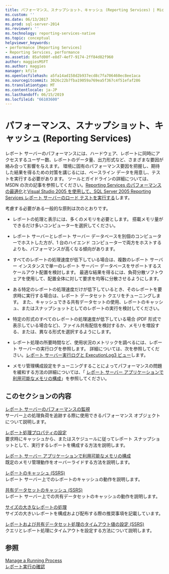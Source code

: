 ```yaml
---
title: パフォーマンス、スナップショット、キャッシュ (Reporting Services) | Microsoft Docs
ms.custom: ''
ms.date: 06/13/2017
ms.prod: sql-server-2014
ms.reviewer: ''
ms.technology: reporting-services-native
ms.topic: conceptual
helpviewer_keywords:
- performance [Reporting Services]
- Reporting Services, performance
ms.assetid: 85afd00f-e8d7-4ef7-9174-2ff84d82f960
author: maggiesMSFT
ms.author: maggies
manager: kfile
ms.openlocfilehash: a5fa14ad158d2b937ecd8c7fa706460ec8ee1aca
ms.sourcegitcommit: 3026c22b7fba19059a769ea5f367c4f51efaf286
ms.translationtype: MT
ms.contentlocale: ja-JP
ms.lasthandoff: 06/15/2019
ms.locfileid: "66103600"
---
```

# <a name="performance-snapshots-caching-reporting-services"></a>パフォーマンス、スナップショット、キャッシュ (Reporting Services)
  レポート サーバーのパフォーマンスには、ハードウェア、レポートに同時にアクセスするユーザー数、レポートのデータ量、出力形式など、さまざまな要因が絡み合って影響を与えます。 環境に固有のパフォーマンス要因を把握し、期待した結果を得るための対策を講じるには、ベースライン データを用意し、テストを実行する必要があります。 ツールとガイドラインの詳細については、MSDN の次の記事を参照してください。[Reporting Services のパフォーマンスの最適化](https://blogs.msdn.com/b/sqlcat/archive/2013/10/30/reporting-services-performance-and-optimization.aspx)と[Visual Studio 2005 を使用して、SQL Server 2005 Reporting Services レポート サーバーのロード テストを実行する](https://go.microsoft.com/fwlink/?LinkID=77519)します。  
  
 考慮する必要がある一般的な原則は次のとおりです。  
  
-   レポートの処理と表示には、多くのメモリを必要とします。 搭載メモリ量ができるだけ多いコンピューターを選択してください。  
  
-   レポート サーバーとレポート サーバー データベースを別個のコンピューターでホストした方が、1 台のハイエンド コンピューターで両方をホストするよりも、パフォーマンスが高くなる傾向があります。  
  
-   すべてのレポートの処理速度が低下している場合は、複数のレポート サーバー インスタンスで単一のレポート サーバー データベースをサポートするスケールアウト配置を検討します。 最適な結果を得るには、負荷分散ソフトウェアを使用して、配置全体に対して要求を均等に分散させるようにします。  
  
-   ある特定のレポートの処理速度だけが低下しているとき、そのレポートを要求時に実行する場合は、レポート データセット クエリをチューニングします。 また、キャッシュできる共有データセットの使用、レポートのキャッシュ、またはスナップショットとしてのレポートの実行を検討してください。  
  
-   特定の形式のすべてのレポートの処理速度が低下している場合 (PDF 形式で表示している場合など)、ファイル共有配信を検討するか、メモリを増設する、または、異なる形式を選択するようにします。  
  
-   レポート処理の所要時間など、使用状況のメトリックを調べるには、レポート サーバーの実行ログを参照します。 詳細については、次を参照してください。[レポート サーバー実行ログと ExecutionLog3 ビュー](report-server-executionlog-and-the-executionlog3-view.md)します。  
  
-   メモリ管理構成設定をチューニングすることによってパフォーマンスの問題を緩和する方法の詳細については、「 [レポート サーバー アプリケーションで利用可能なメモリの構成](../report-server/configure-available-memory-for-report-server-applications.md)」を参照してください。  
  
## <a name="in-this-section"></a>このセクションの内容  
 [レポート サーバーのパフォーマンスの監視](monitoring-report-server-performance.md)  
 サーバー上の処理負荷を追跡する際に使用できるパフォーマンス オブジェクトについて説明します。  
  
 [レポート処理プロパティの設定](set-report-processing-properties.md)  
 要求時にキャッシュから、またはスケジュールに従ってレポート スナップショットとして、実行するレポートを構成する方法を説明します。  
  
 [レポート サーバー アプリケーションで利用可能なメモリの構成](../report-server/configure-available-memory-for-report-server-applications.md)  
 既定のメモリ管理動作をオーバーライドする方法を説明します。  
  
 [レポートのキャッシュ (SSRS)](caching-reports-ssrs.md)  
 レポート サーバー上でのレポートのキャッシュの動作を説明します。  
  
 [共有データセットのキャッシュ &#40;SSRS&#41;](cache-shared-datasets-ssrs.md)  
 レポート サーバー上での共有データセットのキャッシュの動作を説明します。  
  
 [サイズの大きなレポートの処理](process-large-reports.md)  
 サイズの大きいレポートを構成および配布する際の推奨事項を記載しています。  
  
 [レポートおよび共有データセット処理のタイムアウト値の設定 &#40;SSRS&#41;](setting-time-out-values-for-report-and-shared-dataset-processing-ssrs.md)  
 クエリとレポート処理にタイムアウトを設定する方法について説明します。  
  
## <a name="see-also"></a>参照  
 [Manage a Running Process](../subscriptions/manage-a-running-process.md)   
 [レポート実行の確認](verifying-a-report-run.md)  
  
  
